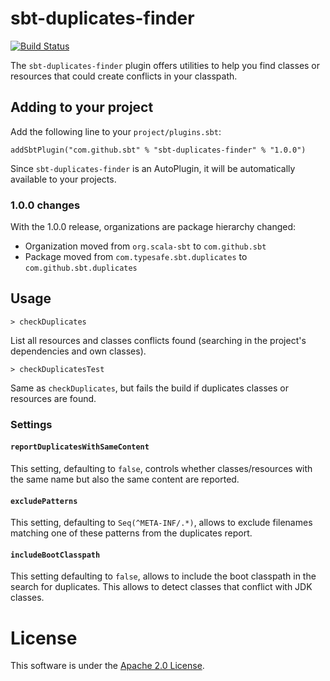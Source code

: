 # sbt-duplicates-finder

[![Build Status](https://travis-ci.org/sbt/sbt-duplicates-finder.svg?branch=master)](https://travis-ci.org/sbt/sbt-duplicates-finder)

The `sbt-duplicates-finder` plugin offers utilities to help you find classes or resources that could create conflicts in your classpath.


## Adding to your project

Add the following line to your `project/plugins.sbt`:

```
addSbtPlugin("com.github.sbt" % "sbt-duplicates-finder" % "1.0.0")
```

Since `sbt-duplicates-finder` is an AutoPlugin, it will be automatically available to your projects.

### 1.0.0 changes

With the 1.0.0 release, organizations are package hierarchy changed:
* Organization moved from `org.scala-sbt` to `com.github.sbt`
* Package moved from `com.typesafe.sbt.duplicates` to `com.github.sbt.duplicates`

## Usage

```
> checkDuplicates
```

List all resources and classes conflicts found (searching in the project's dependencies and own classes).

```
> checkDuplicatesTest
```

Same as `checkDuplicates`, but fails the build if duplicates classes or resources are found.

### Settings

#### `reportDuplicatesWithSameContent`

This setting, defaulting to `false`, controls whether classes/resources with the same name but also the
same content are reported.

#### `excludePatterns`

This setting, defaulting to `Seq(^META-INF/.*)`, allows to exclude filenames matching one of these patterns from the duplicates report.

#### `includeBootClasspath`

This setting defaulting to `false`, allows to include the boot classpath in the search for duplicates. This allows to detect classes that conflict with JDK classes.

# License

This software is under the [Apache 2.0 License](http://www.apache.org/licenses/LICENSE-2.0.html).
